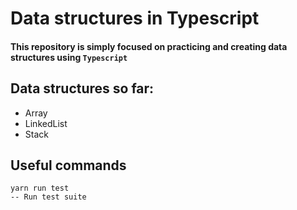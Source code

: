 # Data structures in Typescript
#### This repository is simply focused on practicing and creating data structures using `Typescript`

## Data structures so far:
* Array
* LinkedList
* Stack

## Useful commands
```
yarn run test
-- Run test suite
```

